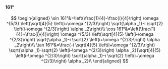 #### 161°

$$
\begin{aligned}
\sin 161°&=\left(\frac{1}{4}-\frac{i}{4}\right) \omega ^{5/3} \left(\sqrt[4]{5} \left(i+\omega ^{2/3}\right) \sqrt{\alpha _1}-i \sqrt{2} \left(i-\omega ^{2/3}\right)
\alpha _2\right)\\
\cos 161°&=\left(\frac{1}{4}+\frac{i}{4}\right) \omega ^{5/3} \left(\sqrt[4]{5} \left(i-\omega ^{2/3}\right) \sqrt{\alpha _1}-i \sqrt{2} \left(i+\omega ^{2/3}\right)
\alpha _2\right)\\
\tan 161°&=\frac{-i \sqrt[4]{5} \left(i+\omega ^{2/3}\right) \sqrt{\alpha _1}-\sqrt{2} \left(i-\omega ^{2/3}\right) \alpha _2}{\sqrt[4]{5} \left(i-\omega ^{2/3}\right)
\sqrt{\alpha _1}-i \sqrt{2} \left(i+\omega ^{2/3}\right) \alpha _2}\\
\end{aligned}
$$

